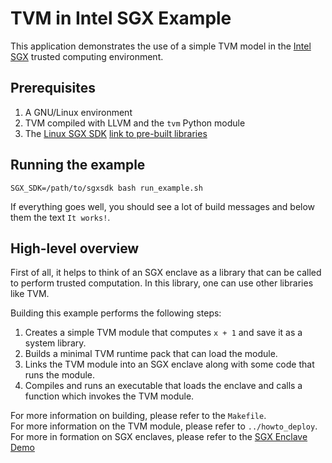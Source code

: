 # TVM in Intel SGX Example

This application demonstrates the use of a simple TVM model in the [Intel SGX](https://software.intel.com/en-us/blogs/2013/09/26/protecting-application-secrets-with-intel-sgx) trusted computing environment.

## Prerequisites

1. A GNU/Linux environment
2. TVM compiled with LLVM and the `tvm` Python module
3. The [Linux SGX SDK](https://github.com/intel/linux-sgx) [link to pre-built libraries](https://01.org/intel-software-guard-extensions/downloads)

## Running the example

`SGX_SDK=/path/to/sgxsdk bash run_example.sh`

If everything goes well, you should see a lot of build messages and below them
the text `It works!`.

## High-level overview

First of all, it helps to think of an SGX enclave as a library that can be called
to perform trusted computation.
In this library, one can use other libraries like TVM.

Building this example performs the following steps:

1. Creates a simple TVM module that computes `x + 1` and save it as a system library.
2. Builds a minimal TVM runtime pack that can load the module.
3. Links the TVM module into an SGX enclave along with some code that runs the module.
4. Compiles and runs an executable that loads the enclave and calls a function
   which invokes the TVM module.

For more information on building, please refer to the `Makefile`.  
For more information on the TVM module, please refer to `../howto_deploy`.  
For more in formation on SGX enclaves, please refer to the [SGX Enclave Demo](https://github.com/intel/linux-sgx/tree/master/SampleCode/SampleEnclave/)
